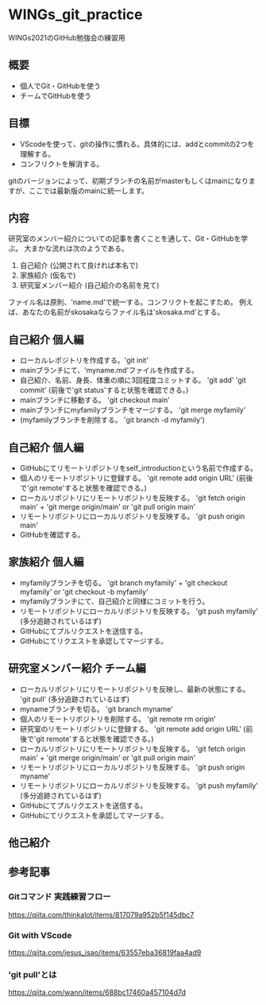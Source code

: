 # WINGs_git_practice
WINGs2021のGitHub勉強会の練習用

## 概要
- 個人でGit・GitHubを使う
- チームでGitHubを使う

## 目標
- VScodeを使って、gitの操作に慣れる。具体的には、addとcommitの2つを理解する。
- コンフリクトを解消する。

gitのバージョンによって、初期ブランチの名前がmasterもしくはmainになりますが、ここでは最新版のmainに統一します。

## 内容
研究室のメンバー紹介についての記事を書くことを通して、Git・GitHubを学ぶ。
大まかな流れは次のようである。

1. 自己紹介 (公開されて良ければ本名で)
2. 家族紹介 (仮名で)
3. 研究室メンバー紹介 (自己紹介の名前を見て)

ファイル名は原則、'name.md'で統一する。コンフリクトを起こすため。
例えば、あなたの名前がskosakaならファイル名は'skosaka.md'とする。

## 自己紹介 個人編
- ローカルレポジトリを作成する。'git init'
- mainブランチにて、'myname.md'ファイルを作成する。
- 自己紹介、名前、身長、体重の順に3回程度コミットする。 'git add' 'git commit' (前後で'git status'すると状態を確認できる。)
- mainブランチに移動する。 'git checkout main'
- mainブランチにmyfamilyブランチをマージする。 'git merge myfamily'
- (myfamilyブランチを削除する。 'git branch -d myfamily')

## 自己紹介 個人編
- GitHubにてリモートリポジトリをself_introductionという名前で作成する。
- 個人のリモートリポジトリに登録する。 'git remote add origin URL' (前後で'git remote'すると状態を確認できる。)
- ローカルリポジトリにリモートリポジトリを反映する。 'git fetch origin main' + 'git merge origin/main' or 'git pull origin main'
- リモートリポジトリにローカルリポジトリを反映する。 'git push origin main'
- GitHubを確認する。

## 家族紹介 個人編
- myfamilyブランチを切る。 'git branch myfamily' + 'git checkout myfamily' or 'git checkout -b myfamily'
- myfamilyブランチにて、自己紹介と同様にコミットを行う。
- リモートリポジトリにローカルリポジトリを反映する。 'git push myfamily' (多分追跡されているはず)
- GitHubにてプルリクエストを送信する。
- GitHubにてリクエストを承認してマージする。

## 研究室メンバー紹介 チーム編
- ローカルリポジトリにリモートリポジトリを反映し、最新の状態にする。 'git pull'  (多分追跡されているはず)
- mynameブランチを切る。 'git branch myname'
- 個人のリモートリポジトリを削除する。  'git remote rm origin'
- 研究室のリモートリポジトリに登録する。 'git remote add origin URL' (前後で'git remote'すると状態を確認できる。)
- ローカルリポジトリにリモートリポジトリを反映する。 'git fetch origin main' + 'git merge origin/main' or 'git pull origin main'
- リモートリポジトリにローカルリポジトリを反映する。 'git push origin myname'
- リモートリポジトリにローカルリポジトリを反映する。 'git push myfamily' (多分追跡されているはず)
- GitHubにてプルリクエストを送信する。
- GitHubにてリクエストを承認してマージする。

## 


## 他己紹介

## 参考記事
### Gitコマンド 実践練習フロー
https://qiita.com/thinkalot/items/817079a952b5f145dbc7
### Git with VScode
https://qiita.com/jesus_isao/items/63557eba36819faa4ad9
### 'git pull'とは
https://qiita.com/wann/items/688bc17460a457104d7d
